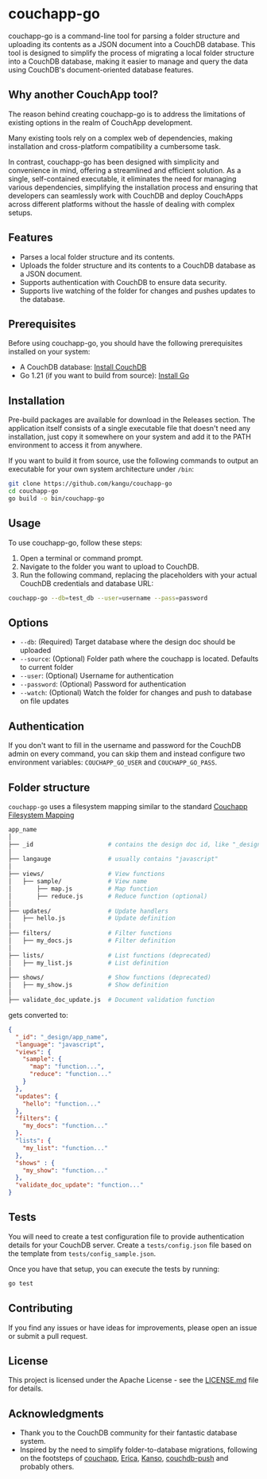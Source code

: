 # couchapp-go

couchapp-go is a command-line tool for parsing a folder structure and uploading its contents as a JSON document into a CouchDB database. This tool is designed to simplify the process of migrating a local folder structure into a CouchDB database, making it easier to manage and query the data using CouchDB's document-oriented database features.

## Why another CouchApp tool?

The reason behind creating couchapp-go is to address the limitations of existing options in the realm of CouchApp development.

Many existing tools rely on a complex web of dependencies, making installation and cross-platform compatibility a cumbersome task.

In contrast, couchapp-go has been designed with simplicity and convenience in mind, offering a streamlined and efficient solution. As a single, self-contained executable, it eliminates the need for managing various dependencies, simplifying the installation process and ensuring that developers can seamlessly work with CouchDB and deploy CouchApps across different platforms without the hassle of dealing with complex setups.

## Features

- Parses a local folder structure and its contents.
- Uploads the folder structure and its contents to a CouchDB database as a JSON document.
- Supports authentication with CouchDB to ensure data security.
- Supports live watching of the folder for changes and pushes updates to the database.

## Prerequisites

Before using couchapp-go, you should have the following prerequisites installed on your system:

- A CouchDB database: [Install CouchDB](https://couchdb.apache.org/)
- Go 1.21 (if you want to build from source): [Install Go](https://go.dev/)

## Installation

Pre-build packages are available for download in the Releases section.
The application itself consists of a single executable file that doesn't need any installation, just copy it somewhere on your system and add it to the PATH environment to access it from anywhere.

If you want to build it from source, use the following commands to output an executable for your own system architecture under `/bin`:

```bash
git clone https://github.com/kangu/couchapp-go
cd couchapp-go
go build -o bin/couchapp-go
```

## Usage

To use couchapp-go, follow these steps:

1. Open a terminal or command prompt.
2. Navigate to the folder you want to upload to CouchDB.
3. Run the following command, replacing the placeholders with your actual CouchDB credentials and database URL:

```bash
couchapp-go --db=test_db --user=username --pass=password
```

## Options

- `--db`: (Required) Target database where the design doc should be uploaded
- `--source`: (Optional) Folder path where the couchapp is located. Defaults to current folder
- `--user`: (Optional) Username for authentication
- `--password`: (Optional) Password for authentication
- `--watch`: (Optional) Watch the folder for changes and push to database on file updates

## Authentication

If you don't want to fill in the username and password for the CouchDB admin on every command, you can skip them and instead configure two environment variables: `COUCHAPP_GO_USER` and `COUCHAPP_GO_PASS`.

## Folder structure

`couchapp-go` uses a filesystem mapping similar to the standard [Couchapp Filesystem Mapping](https://github.com/couchapp/couchapp/wiki/Complete-Filesystem-to-Design-Doc-Mapping-Example)

```bash
app_name
│
├── _id                     # contains the design doc id, like "_design/app_name"
│
├── langauge                # usually contains "javascript"
│
├── views/                  # View functions
│   ├── sample/             # View name
│       ├── map.js          # Map function
│       ├── reduce.js       # Reduce function (optional)
│
├── updates/                # Update handlers
│   ├── hello.js            # Update definition
│
├── filters/                # Filter functions
│   ├── my_docs.js          # Filter definition
│
├── lists/                  # List functions (deprecated)
│   ├── my_list.js          # List definition
│
├── shows/                  # Show functions (deprecated)
│   ├── my_show.js          # Show definition
│
├── validate_doc_update.js  # Document validation function
```

gets converted to:

```json
{
  "_id": "_design/app_name",
  "language": "javascript",
  "views": {
    "sample": {
      "map": "function...",
      "reduce": "function..."
    }
  },
  "updates": {
    "hello": "function..."
  },
  "filters": {
    "my_docs": "function..."
  }.
  "lists": {
    "my_list": "function..."
  },
  "shows" : {
    "my_show": "function..."
  },
  "validate_doc_update": "function..."
}
```

## Tests

You will need to create a test configuration file to provide authentication details for your CouchDB server.
Create a `tests/config.json` file based on the template from `tests/config_sample.json`.

Once you have that setup, you can execute the tests by running:

```bash
go test
```

## Contributing

If you find any issues or have ideas for improvements, please open an issue or submit a pull request.

## License

This project is licensed under the Apache License - see the [LICENSE.md](LICENSE.md) file for details.

## Acknowledgments

- Thank you to the CouchDB community for their fantastic database system.
- Inspired by the need to simplify folder-to-database migrations, following on the footsteps of [couchapp](https://github.com/benoitc/couchapp), [Erica](https://github.com/benoitc/erica), [Kanso](https://github.com/kanso/kanso), [couchdb-push](https://github.com/jo/couchdb-push) and probably others.
